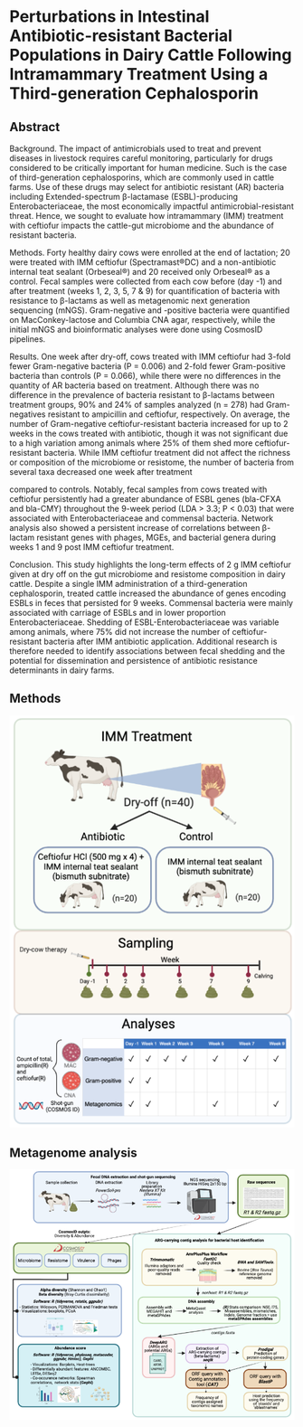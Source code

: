 # Perturbations in Intestinal Antibiotic-resistant Bacterial Populations in Dairy Cattle Following Intramammary Treatment Using a Third-generation Cephalosporin 

## Abstract

Background. The impact of antimicrobials used to treat and prevent diseases in livestock requires careful monitoring, particularly for drugs considered to be critically important for human medicine. Such is the case of third-generation cephalosporins, which are commonly used in cattle farms. Use of these drugs may select for antibiotic resistant (AR) bacteria including Extended-spectrum β-lactamase (ESBL)-producing Enterobacteriaceae, the most economically impactful antimicrobial-resistant threat. Hence, we sought to evaluate how intramammary (IMM) treatment with ceftiofur impacts the cattle-gut microbiome and the abundance of resistant bacteria.

Methods. Forty healthy dairy cows were enrolled at the end of lactation; 20 were treated with IMM ceftiofur (Spectramast®DC) and a non-antibiotic internal teat sealant (Orbeseal®) and 20 received only Orbeseal® as a control. Fecal samples were collected from each cow before (day -1) and after treatment (weeks 1, 2, 3, 5, 7 & 9) for quantification of bacteria with resistance to β-lactams as well as metagenomic next generation sequencing (mNGS). Gram-negative and -positive bacteria were quantified on MacConkey-lactose and Columbia CNA agar, respectively, while the initial mNGS and bioinformatic analyses were done using CosmosID pipelines.

Results. One week after dry-off, cows treated with IMM ceftiofur had 3-fold fewer Gram-negative bacteria (P = 0.006) and 2-fold fewer Gram-positive bacteria than controls (P = 0.066), while there were no differences in the quantity of AR bacteria based on treatment. Although there was no difference in the prevalence of bacteria resistant to β-lactams between treatment groups, 90% and 24% of samples analyzed (n = 278) had Gram-negatives resistant to ampicillin and ceftiofur, respectively. On average, the number of Gram-negative ceftiofur-resistant bacteria increased for up to 2 weeks in the cows treated with antibiotic, though it was not significant due to a high variation among animals where 25% of them shed more ceftiofur-resistant bacteria. While IMM ceftiofur treatment did not affect the richness or composition of the microbiome or resistome, the number of bacteria from several taxa decreased one week after treatment

compared to controls. Notably, fecal samples from cows treated with ceftiofur persistently had a greater abundance of ESBL genes (bla-CFXA and bla-CMY) throughout the 9-week period (LDA > 3.3; P < 0.03) that were associated with Enterobacteriaceae and commensal bacteria. Network analysis also showed a persistent increase of correlations between β-lactam resistant genes with phages, MGEs, and bacterial genera during weeks 1 and 9 post IMM ceftiofur treatment.

Conclusion. This study highlights the long-term effects of 2 g IMM ceftiofur given at dry off on the gut microbiome and resistome composition in dairy cattle. Despite a single IMM administration of a third-generation cephalosporin, treated cattle increased the abundance of genes encoding ESBLs in feces that persisted for 9 weeks. Commensal bacteria were mainly associated with carriage of ESBLs and in lower proportion Enterobacteriaceae. Shedding of ESBL-Enterobacteriaceae was variable among animals, where 75% did not increase the number of ceftiofur-resistant bacteria after IMM antibiotic application. Additional research is therefore needed to identify associations between fecal shedding and the potential for dissemination and persistence of antibiotic resistance determinants in dairy farms.

## Methods
![alt text](https://github.com/karla-vasco/metagenome_cows_IMM-ceftiofur/blob/main/Study_methods.png?raw=true)

## Metagenome analysis
![alt text](https://github.com/karla-vasco/metagenome_cows_IMM-ceftiofur/blob/main/Metagenome_analysis.png?raw=true)
